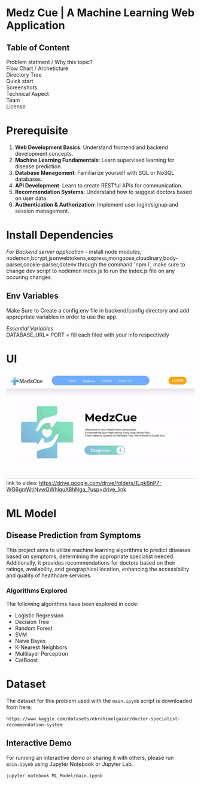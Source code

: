 # Medz Cue | A Machine Learning Web Application

## Table of Content  
Problem statment / Why this topic?  
Flow Chart / Archeticture  
Directory Tree  
Quick start  
Screenshots  
Technical Aspect  
Team  
License  

# Prerequisite

1. **Web Development Basics**: Understand frontend and backend development concepts.  
2. **Machine Learning Fundamentals**: Learn supervised learning for disease prediction.  
3. **Database Management**: Familiarize yourself with SQL or NoSQL databases.  
4. **API Development**: Learn to create RESTful APIs for communication.  
5. **Recommendation Systems**: Understand how to suggest doctors based on user data.  
6. **Authentication & Authorization**: Implement user login/signup and session management.  

# Install Dependencies

*For Backend server application* - install node modules, nodemon,bcrypt,jsonwebtokens,express,mongoose,cloudinary,body-parser,cookie-parser,dotenv through the command 'npm i', make sure to change dev script to nodemon index.js to run the index.js file on any occuring changes

## Env Variables

Make Sure to Create a config.env file in backend/config directory and add appropriate variables in order to use the app.

*Essential Variables*  
DATABASE_URL=
PORT = 
fill each filed with your info respectively

# UI
![](gif.gif)  
link to video: https://drive.google.com/drive/folders/1LpkBnP7-WG6gmWtiNvwOWhlquX8hNga_?usp=drive_link

# ML Model
## Disease Prediction from Symptoms

This project aims to utilize machine learning algorithms to predict diseases based on symptoms, determining the appropriate specialist needed. Additionally, it provides recommendations for doctors based on their ratings, availability, and geographical location, enhancing the accessibility and quality of healthcare services.

### Algorithms Explored

The following algorithms have been explored in code:

- Logistic Regression
- Decision Tree
- Random Forest
- SVM
- Naive Bayes
- K-Nearest Neighbors
- Multilayer Perceptron
- CatBoost 

# Dataset

The dataset for this problem used with the `main.ipynb` script is downloaded from here:

```
https://www.kaggle.com/datasets/ebrahimelgazar/doctor-specialist-recommendation-system
```

## Interactive Demo

For running an interactive demo or sharing it with others, please run `main.ipynb` using Jupyter Notebook or Jupyter Lab.

```
jupyter notebook ML_Model/main.ipynb
```
